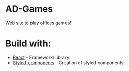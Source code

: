 # AD-Games
Web site to play offices games! 

# Build with:
* [React](https://reactjs.org/) - Framework/Library
* [Styled-components](https://www.styled-components.com/) - Creation of styled components
